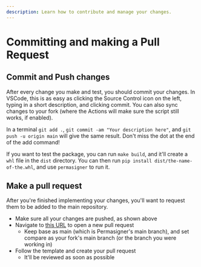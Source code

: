 ```yaml
---
description: Learn how to contribute and manage your changes.
---
```


# Committing and making a Pull Request

## Commit and Push changes

After every change you make and test, you should commit your changes. In VSCode, this is as easy as clicking the Source Control icon on the left, typing in a short description, and clicking commit. You can also sync changes to your fork (where the Actions will make sure the script still works, if enabled).&#x20;

In a terminal `git add .`, `git commit -am "Your description here"`, and `git push -u origin main` will give the same result. Don't miss the dot at the end of the add command!

If you want to test the package, you can run `make build`, and it'll create a `whl` file in the `dist` directory. You can then run `pip install dist/the-name-of-the.whl`, and use `permasigner` to run it.

## Make a pull request

After you're finished implementing your changes, you'll want to request them to be added to the main repository.

* Make sure all your changes are pushed, as shown above
* Navigate to [this URL](https://github.com/itsnebulalol/permasigner/compare) to open a new pull request
  * Keep base as main (which is Permasigner's main branch), and set compare as your fork's main branch (or the branch you were working in)
* Follow the template and create your pull request
  * It'll be reviewed as soon as possible
